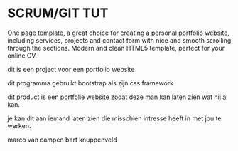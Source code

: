 # SCRUM/GIT TUT

One page template, a great choice for creating a personal portfolio website, including services, projects and contact form with nice and smooth scrolling through the sections. Modern and clean HTML5 template, perfect for your online CV.

dit is een project voor een portfolio website

dit programma gebruikt bootstrap als zijn css framework

dit product is een portfolie website zodat deze man kan laten zien wat hij al kan.

je kan dit aan iemand laten zien die misschien intresse heeft in met jou te werken.

marco van campen
bart knuppenveld
